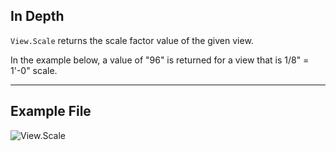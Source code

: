 ## In Depth
`View.Scale` returns the scale factor value of the given view.

In the example below, a value of "96" is returned for a view that is 1/8" = 1'-0" scale.
___
## Example File

![View.Scale](./Revit.Elements.Views.View.Scale_img.jpg)
